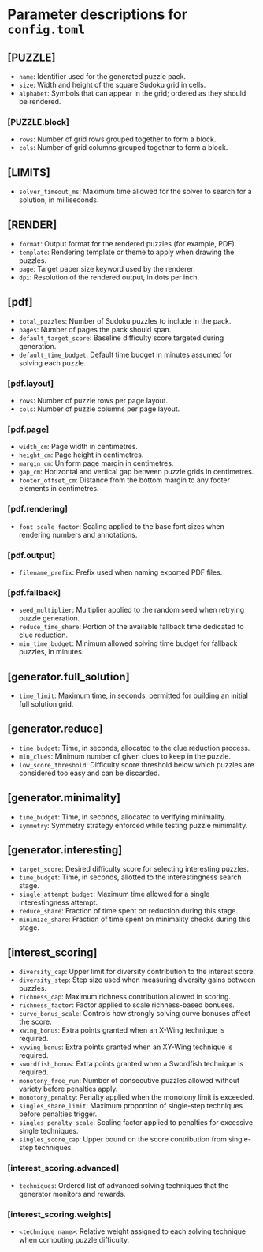 # Parameter descriptions for `config.toml`

## [PUZZLE]
- `name`: Identifier used for the generated puzzle pack.
- `size`: Width and height of the square Sudoku grid in cells.
- `alphabet`: Symbols that can appear in the grid; ordered as they should be rendered.

### [PUZZLE.block]
- `rows`: Number of grid rows grouped together to form a block.
- `cols`: Number of grid columns grouped together to form a block.

## [LIMITS]
- `solver_timeout_ms`: Maximum time allowed for the solver to search for a solution, in milliseconds.

## [RENDER]
- `format`: Output format for the rendered puzzles (for example, PDF).
- `template`: Rendering template or theme to apply when drawing the puzzles.
- `page`: Target paper size keyword used by the renderer.
- `dpi`: Resolution of the rendered output, in dots per inch.

## [pdf]
- `total_puzzles`: Number of Sudoku puzzles to include in the pack.
- `pages`: Number of pages the pack should span.
- `default_target_score`: Baseline difficulty score targeted during generation.
- `default_time_budget`: Default time budget in minutes assumed for solving each puzzle.

### [pdf.layout]
- `rows`: Number of puzzle rows per page layout.
- `cols`: Number of puzzle columns per page layout.

### [pdf.page]
- `width_cm`: Page width in centimetres.
- `height_cm`: Page height in centimetres.
- `margin_cm`: Uniform page margin in centimetres.
- `gap_cm`: Horizontal and vertical gap between puzzle grids in centimetres.
- `footer_offset_cm`: Distance from the bottom margin to any footer elements in centimetres.

### [pdf.rendering]
- `font_scale_factor`: Scaling applied to the base font sizes when rendering numbers and annotations.

### [pdf.output]
- `filename_prefix`: Prefix used when naming exported PDF files.

### [pdf.fallback]
- `seed_multiplier`: Multiplier applied to the random seed when retrying puzzle generation.
- `reduce_time_share`: Portion of the available fallback time dedicated to clue reduction.
- `min_time_budget`: Minimum allowed solving time budget for fallback puzzles, in minutes.

## [generator.full_solution]
- `time_limit`: Maximum time, in seconds, permitted for building an initial full solution grid.

## [generator.reduce]
- `time_budget`: Time, in seconds, allocated to the clue reduction process.
- `min_clues`: Minimum number of given clues to keep in the puzzle.
- `low_score_threshold`: Difficulty score threshold below which puzzles are considered too easy and can be discarded.

## [generator.minimality]
- `time_budget`: Time, in seconds, allocated to verifying minimality.
- `symmetry`: Symmetry strategy enforced while testing puzzle minimality.

## [generator.interesting]
- `target_score`: Desired difficulty score for selecting interesting puzzles.
- `time_budget`: Time, in seconds, allotted to the interestingness search stage.
- `single_attempt_budget`: Maximum time allowed for a single interestingness attempt.
- `reduce_share`: Fraction of time spent on reduction during this stage.
- `minimize_share`: Fraction of time spent on minimality checks during this stage.

## [interest_scoring]
- `diversity_cap`: Upper limit for diversity contribution to the interest score.
- `diversity_step`: Step size used when measuring diversity gains between puzzles.
- `richness_cap`: Maximum richness contribution allowed in scoring.
- `richness_factor`: Factor applied to scale richness-based bonuses.
- `curve_bonus_scale`: Controls how strongly solving curve bonuses affect the score.
- `xwing_bonus`: Extra points granted when an X-Wing technique is required.
- `xywing_bonus`: Extra points granted when an XY-Wing technique is required.
- `swordfish_bonus`: Extra points granted when a Swordfish technique is required.
- `monotony_free_run`: Number of consecutive puzzles allowed without variety before penalties apply.
- `monotony_penalty`: Penalty applied when the monotony limit is exceeded.
- `singles_share_limit`: Maximum proportion of single-step techniques before penalties trigger.
- `singles_penalty_scale`: Scaling factor applied to penalties for excessive single techniques.
- `singles_score_cap`: Upper bound on the score contribution from single-step techniques.

### [interest_scoring.advanced]
- `techniques`: Ordered list of advanced solving techniques that the generator monitors and rewards.

### [interest_scoring.weights]
- `<technique name>`: Relative weight assigned to each solving technique when computing puzzle difficulty.
